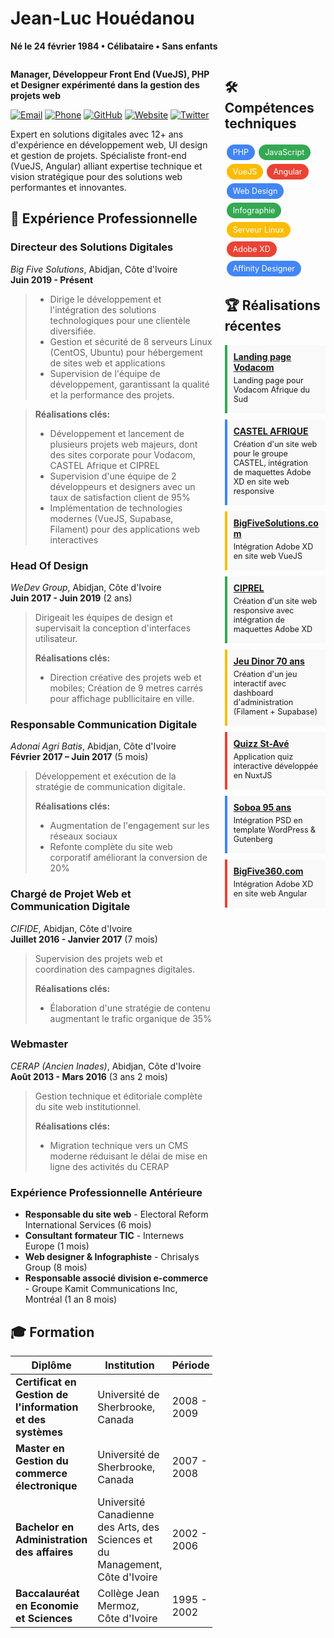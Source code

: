 # **Jean-Luc Houédanou**

**Né le 24 février 1984 • Célibataire • Sans enfants**

<div style="display: flex; flex-wrap: wrap;">
<div style="flex: 2; min-width: 60%; padding-right: 20px;">

**Manager, Développeur Front End (VueJS), PHP et Designer expérimenté dans la gestion des projets web**

[![Email](https://img.shields.io/badge/Email-jeanluc%40houedanou.com-blue)](mailto:jeanluc@houedanou.com)
[![Phone](https://img.shields.io/badge/Phone-%2B225%2007%2048%2034%2082%2021-green)](tel:+22507483482021)
[![GitHub](https://img.shields.io/badge/GitHub-jhouedanou-181717)](https://github.com/jhouedanou)
[![Website](https://img.shields.io/badge/Website-houedanou.com-orange)](https://houedanou.com)
[![Twitter](https://img.shields.io/badge/Twitter-%40afrowebdesigner-1DA1F2)](https://twitter.com/afrowebdesigner)

Expert en solutions digitales avec 12+ ans d'expérience en développement web, UI design et gestion de projets. Spécialiste front-end (VueJS, Angular) alliant expertise technique et vision stratégique pour des solutions web performantes et innovantes.

## 💼 **Expérience Professionnelle**

### **Directeur des Solutions Digitales**
_Big Five Solutions_, Abidjan, Côte d'Ivoire  
**Juin 2019 - Présent**

> - Dirige le développement et l'intégration des solutions technologiques pour une clientèle diversifiée.
> - Gestion et sécurité de 8 serveurs Linux (CentOS, Ubuntu) pour hébergement de sites web et applications
> - Supervision de l'équipe de développement, garantissant la qualité et la performance des projets.

> **Réalisations clés:**
> - Développement et lancement de plusieurs projets web majeurs, dont des sites corporate pour Vodacom, CASTEL Afrique et CIPREL
> - Supervision d'une équipe de 2 développeurs et designers avec un taux de satisfaction client de 95%
> - Implémentation de technologies modernes (VueJS, Supabase, Filament) pour des applications web interactives

### **Head Of Design**
_WeDev Group_, Abidjan, Côte d'Ivoire  
**Juin 2017 - Juin 2019** (2 ans)

> Dirigeait les équipes de design et supervisait la conception d'interfaces utilisateur.
>
> **Réalisations clés:**
> - Direction créative des projets web et mobiles; Création de 9 metres carrés pour affichage publlicitaire en ville.
>

### **Responsable Communication Digitale**
_Adonai Agri Batis_, Abidjan, Côte d'Ivoire  
**Février 2017 – Juin 2017** (5 mois)

> Développement et exécution de la stratégie de communication digitale.
>
> **Réalisations clés:**
> - Augmentation de l'engagement sur les réseaux sociaux
> - Refonte complète du site web corporatif améliorant la conversion de 20%

### **Chargé de Projet Web et Communication Digitale**
_CIFIDE_, Abidjan, Côte d'Ivoire  
**Juillet 2016 - Janvier 2017** (7 mois)

> Supervision des projets web et coordination des campagnes digitales.
>
> **Réalisations clés:**
> - Élaboration d'une stratégie de contenu augmentant le trafic organique de 35%

### **Webmaster**
_CERAP (Ancien Inades)_, Abidjan, Côte d'Ivoire  
**Août 2013 - Mars 2016** (3 ans 2 mois)

> Gestion technique et éditoriale complète du site web institutionnel.
>
> **Réalisations clés:**
> - Migration technique vers un CMS moderne réduisant le délai de mise en ligne des activités du CERAP

### **Expérience Professionnelle Antérieure**

- **Responsable du site web** - Electoral Reform International Services (6 mois)
- **Consultant formateur TIC** - Internews Europe (1 mois)
- **Web designer & Infographiste** - Chrisalys Group (8 mois)
- **Responsable associé division e-commerce** - Groupe Kamit Communications Inc, Montréal (1 an 8 mois)


## 🎓 **Formation**

| Diplôme | Institution | Période |
|---------|-------------|---------|
| **Certificat en Gestion de l'information et des systèmes** | Université de Sherbrooke, Canada | 2008 - 2009 |
| **Master en Gestion du commerce électronique** | Université de Sherbrooke, Canada | 2007 - 2008 |
| **Bachelor en Administration des affaires** | Université Canadienne des Arts, des Sciences et du Management, Côte d'Ivoire | 2002 - 2006 |
| **Baccalauréat en Economie et Sciences** | Collège Jean Mermoz, Côte d'Ivoire | 1995 - 2002 |

</div>
<div style="flex: 1; min-width: 30%;">

## 🛠️ **Compétences techniques**

<div style="display: flex; flex-wrap: wrap; margin-bottom: 15px;">
  <span style="background-color: #4285F4; color: white; margin: 3px; padding: 5px 10px; border-radius: 15px; font-size: 0.9em;">PHP</span>
  <span style="background-color: #34A853; color: white; margin: 3px; padding: 5px 10px; border-radius: 15px; font-size: 0.9em;">JavaScript</span>
  <span style="background-color: #FBBC05; color: white; margin: 3px; padding: 5px 10px; border-radius: 15px; font-size: 0.9em;">VueJS</span>
  <span style="background-color: #EA4335; color: white; margin: 3px; padding: 5px 10px; border-radius: 15px; font-size: 0.9em;">Angular</span>
  <span style="background-color: #4285F4; color: white; margin: 3px; padding: 5px 10px; border-radius: 15px; font-size: 0.9em;">Web Design</span>
  <span style="background-color: #34A853; color: white; margin: 3px; padding: 5px 10px; border-radius: 15px; font-size: 0.9em;">Infographie</span>
  <span style="background-color: #FBBC05; color: white; margin: 3px; padding: 5px 10px; border-radius: 15px; font-size: 0.9em;">Serveur Linux</span>
  <span style="background-color: #EA4335; color: white; margin: 3px; padding: 5px 10px; border-radius: 15px; font-size: 0.9em;">Adobe XD</span>
  <span style="background-color: #4285F4; color: white; margin: 3px; padding: 5px 10px; border-radius: 15px; font-size: 0.9em;">Affinity Designer</span>
</div>

## 🏆 **Réalisations récentes**


<div style="background-color: #f9f9f9; border-left: 4px solid #34A853; padding: 10px; margin-bottom: 10px;">
  <strong><a href="https://txtengage.co.za">Landing page Vodacom</a></strong>
  <p style="font-size: 0.9em; margin: 5px 0;">Landing page pour Vodacom Afrique du Sud</p>
</div>

<div style="background-color: #f9f9f9; border-left: 4px solid #4285F4; padding: 10px; margin-bottom: 10px;">
  <strong><a href="https://castel-afrique.com/">CASTEL AFRIQUE</a></strong>
  <p style="font-size: 0.9em; margin: 5px 0;">Création d'un site web pour le groupe CASTEL, intégration de maquettes Adobe XD en site web responsive</p>
</div>

<div style="background-color: #f9f9f9; border-left: 4px solid #FBBC05; padding: 10px; margin-bottom: 10px;">
  <strong><a href="https://bigfivesolutions.com/">BigFiveSolutions.com</a></strong>
  <p style="font-size: 0.9em; margin: 5px 0;">Intégration Adobe XD en site web VueJS</p>
</div>



<div style="background-color: #f9f9f9; border-left: 4px solid #34A853; padding: 10px; margin-bottom: 10px;">
  <strong><a href="https://ciprel.com/">CIPREL</a></strong>
  <p style="font-size: 0.9em; margin: 5px 0;">Création d'un site web responsive avec intégration de maquettes Adobe XD</p>
</div>

<div style="background-color: #f9f9f9; border-left: 4px solid #FBBC05; padding: 10px; margin-bottom: 10px;">
  <strong><a href="https://roue.dinorapp.com/">Jeu Dinor 70 ans</a></strong>
  <p style="font-size: 0.9em; margin: 5px 0;">Création d'un jeu interactif avec dashboard d'administration (Filament + Supabase)</p>
</div>

<div style="background-color: #f9f9f9; border-left: 4px solid #EA4335; padding: 10px; margin-bottom: 10px;">
  <strong><a href="https://quizzstave.netlify.app/">Quizz St-Avé</a></strong>
  <p style="font-size: 0.9em; margin: 5px 0;">Application quiz interactive développée en NuxtJS</p>
</div>

<div style="background-color: #f9f9f9; border-left: 4px solid #4285F4; padding: 10px; margin-bottom: 10px;">
  <strong><a href="https://soboa95ans.sn">Soboa 95 ans</a></strong>
  <p style="font-size: 0.9em; margin: 5px 0;">Intégration PSD en template WordPress & Gutenberg</p>
</div>



<div style="background-color: #f9f9f9; border-left: 4px solid #EA4335; padding: 10px; margin-bottom: 10px;">
  <strong><a href="https://bigfive360.com">BigFive360.com</a></strong>
  <p style="font-size: 0.9em; margin: 5px 0;">Intégration Adobe XD en site web Angular</p>
</div>

</div>
</div>
